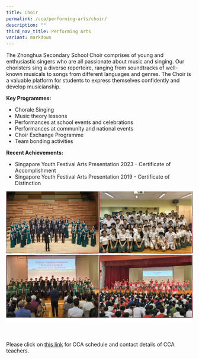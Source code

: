 ```yaml
---
title: Choir
permalink: /cca/performing-arts/choir/
description: ""
third_nav_title: Performing Arts
variant: markdown
---
```

The Zhonghua Secondary School Choir comprises of young and enthusiastic singers who are all passionate about music and singing. Our choristers sing a diverse repertoire, ranging from soundtracks of well-known musicals to songs from different languages and genres. The Choir is a valuable platform for students to express themselves confidently and develop musicianship.

**Key Programmes:**
* Chorale Singing
* Music theory lessons
* Performances at school events and celebrations
* Performances at community and national events
* Choir Exchange Programme
* Team bonding activities

**Recent Achievements:**
* Singapore Youth Festival Arts Presentation 2023 - Certificate of Accomplishment
* Singapore Youth Festival Arts Presentation 2019 - Certificate of Distinction

![](/images/Choir.png)

<br clear="left">

Please click on [this link](https://www.zhonghuasec.moe.edu.sg/cca/schedule/) for CCA schedule and contact details of CCA teachers.